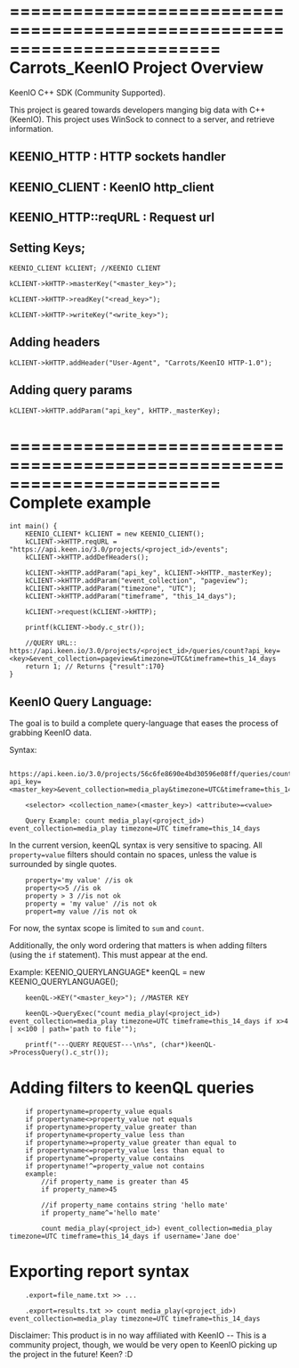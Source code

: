 ========================================================================
    Carrots_KeenIO Project Overview
========================================================================

KeenIO C++ SDK (Community Supported).

This project is geared towards developers manging big data with C++ (KeenIO).
This project uses WinSock to connect to a server, and retrieve information.


## KEENIO_HTTP : HTTP sockets handler

## KEENIO_CLIENT : KeenIO http_client

## KEENIO_HTTP::reqURL : Request url


## Setting Keys;

	KEENIO_CLIENT kCLIENT; //KEENIO CLIENT
	
	kCLIENT->kHTTP->masterKey("<master_key>");
	
	kCLIENT->kHTTP->readKey("<read_key>");
	
	kCLIENT->kHTTP->writeKey("<write_key>");


## Adding headers
	
	kCLIENT->kHTTP.addHeader("User-Agent", "Carrots/KeenIO HTTP-1.0");


## Adding query params
	
	kCLIENT->kHTTP.addParam("api_key", kHTTP._masterKey);

========================================================================
    Complete example
========================================================================

	int main() {
		KEENIO_CLIENT* kCLIENT = new KEENIO_CLIENT();
		kCLIENT->kHTTP.reqURL = "https://api.keen.io/3.0/projects/<project_id>/events";
		kCLIENT->kHTTP.addDefHeaders();

		kCLIENT->kHTTP.addParam("api_key", kCLIENT->kHTTP._masterKey);
		kCLIENT->kHTTP.addParam("event_collection", "pageview");
		kCLIENT->kHTTP.addParam("timezone", "UTC");
		kCLIENT->kHTTP.addParam("timeframe", "this_14_days");

		kCLIENT->request(kCLIENT->kHTTP);

		printf(kCLIENT->body.c_str());
		
		//QUERY URL:: https://api.keen.io/3.0/projects/<project_id>/queries/count?api_key=<key>&event_collection=pageview&timezone=UTC&timeframe=this_14_days
		return 1; // Returns {"result":170}
	}

## KeenIO Query Language:
The goal is to build a complete query-language that eases the process of grabbing KeenIO data.

Syntax:

		https://api.keen.io/3.0/projects/56c6fe8690e4bd30596e08ff/queries/count?api_key=<master_key>&event_collection=media_play&timezone=UTC&timeframe=this_14_days
		
		<selector> <collection_name>(<master_key>) <attribute>=<value>
		
		Query Example: count media_play(<project_id>) event_collection=media_play timezone=UTC timeframe=this_14_days
		

In the current version, keenQL syntax is very sensitive to spacing. All `property=value` filters should contain no spaces, unless the value is surrounded by single quotes.

		property='my value' //is ok
		property<>5 //is ok
		property > 3 //is not ok
		property = 'my value' //is not ok
		propert=my value //is not ok

For now, the syntax scope is limited to `sum` and `count`.

Additionally, the only word ordering that matters is when adding filters (using the `if` statement). This must appear at the end.
		

Example:
		KEENIO_QUERYLANGUAGE* keenQL = new KEENIO_QUERYLANGUAGE();
		
		keenQL->KEY("<master_key>"); //MASTER KEY
		
		keenQL->QueryExec("count media_play(<project_id>) event_collection=media_play timezone=UTC timeframe=this_14_days if x>4 | x<100 | path='path to file'");

		printf("---QUERY REQUEST---\n%s", (char*)keenQL->ProcessQuery().c_str());
	
# Adding filters to keenQL queries
		if propertyname=property_value equals
		if propertyname<>property_value not equals
		if propertyname>property_value greater than
		if propertyname<property_value less than
		if propertyname>=property_value greater than equal to
		if propertyname<=property_value less than equal to
		if propertyname^=property_value contains
		if propertyname!^=property_value not contains
		example:
			//if property_name is greater than 45
			if property_name>45
			
			//if property_name contains string 'hello mate'
			if property_name^='hello mate'
			
			count media_play(<project_id>) event_collection=media_play timezone=UTC timeframe=this_14_days if username='Jane doe'

# Exporting report syntax

		.export=file_name.txt >> ...
	
		.export=results.txt >> count media_play(<project_id>) event_collection=media_play timezone=UTC timeframe=this_14_days
	

Disclaimer: This product is in no way affiliated with KeenIO -- This is a community project, though, we would be very open to KeenIO picking up the project in the future! Keen? :D
